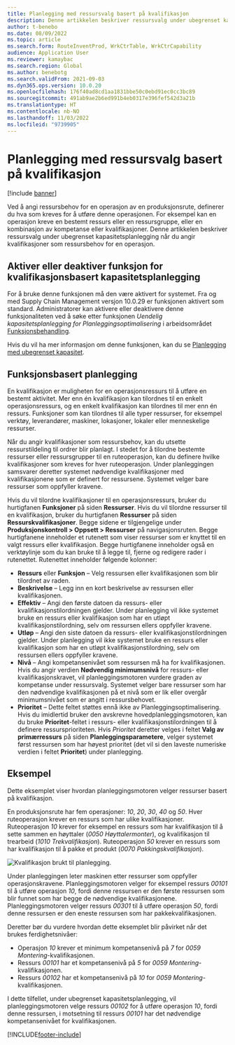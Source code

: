 ```yaml
---
title: Planlegging med ressursvalg basert på kvalifikasjon
description: Denne artikkelen beskriver ressursvalg under ubegrenset kapasitetsplanlegging når du angir kvalifikasjoner som ressursbehov for en operasjon.
author: t-benebo
ms.date: 08/09/2022
ms.topic: article
ms.search.form: RouteInventProd, WrkCtrTable, WrkCtrCapability
audience: Application User
ms.reviewer: kamaybac
ms.search.region: Global
ms.author: benebotg
ms.search.validFrom: 2021-09-03
ms.dyn365.ops.version: 10.0.20
ms.openlocfilehash: 176f40ad8cd1aa1831bbe50c0ebd91ec0cc3bc89
ms.sourcegitcommit: 491ab9ae2b6ed991b4eb0317e396fef542d3a21b
ms.translationtype: HT
ms.contentlocale: nb-NO
ms.lasthandoff: 11/03/2022
ms.locfileid: "9739905"
---
```

# <a name="scheduling-with-resource-selection-based-on-capability"></a>Planlegging med ressursvalg basert på kvalifikasjon

[!include [banner](../../includes/banner.md)]

Ved å angi ressursbehov for en operasjon av en produksjonsrute, definerer du hva som kreves for å utføre denne operasjonen. For eksempel kan en operasjon kreve en bestemt ressurs eller en ressursgruppe, eller en kombinasjon av kompetanse eller kvalifikasjoner. Denne artikkelen beskriver ressursvalg under ubegrenset kapasitetsplanlegging når du angir kvalifikasjoner som ressursbehov for en operasjon.

## <a name="turn-the-capability-based-scheduling-feature-on-or-off"></a>Aktiver eller deaktiver funksjon for kvalifikasjonsbasert kapasitetsplanlegging

For å bruke denne funksjonen må den være aktivert for systemet. Fra og med Supply Chain Management versjon 10.0.29 er funksjonen aktivert som standard. Administratorer kan aktivere eller deaktivere denne funksjonaliteten ved å søke etter funksjonen *Uendelig kapasitetsplanlegging for Planleggingsoptimalisering* i arbeidsområdet [Funksjonsbehandling](../../../fin-ops-core/fin-ops/get-started/feature-management/feature-management-overview.md).

Hvis du vil ha mer informasjon om denne funksjonen, kan du se [Planlegging med ubegrenset kapasitet](infinite-capacity-planning.md).

## <a name="capability-based-scheduling"></a>Funksjonsbasert planlegging

En kvalifikasjon er muligheten for en operasjonsressurs til å utføre en bestemt aktivitet. Mer enn én kvalifikasjon kan tilordnes til en enkelt operasjonsressurs, og en enkelt kvalifikasjon kan tilordnes til mer enn én ressurs. Funksjoner som kan tilordnes til alle typer ressurser, for eksempel verktøy, leverandører, maskiner, lokasjoner, lokaler eller menneskelige ressurser.

Når du angir kvalifikasjoner som ressursbehov, kan du utsette ressurstildeling til ordrer blir planlagt. I stedet for å tilordne bestemte ressurser eller ressursgrupper til en ruteoperasjon, kan du definere hvilke kvalifikasjoner som kreves for hver ruteoperasjon. Under planleggingen samsvarer deretter systemet nødvendige kvalifikasjoner med kvalifikasjonene som er definert for ressursene. Systemet velger bare ressurser som oppfyller kravene.

Hvis du vil tilordne kvalifikasjoner til en operasjonsressurs, bruker du hurtigfanen **Funksjoner** på siden **Ressurser**. Hvis du vil tilordne ressurser til en kvalifikasjon, bruker du hurtigfanen **Ressurser** på siden **Ressurskvalifikasjoner**. Begge sidene er tilgjengelige under **Produksjonskontroll \> Oppsett \> Ressurser** på navigasjonsruten. Begge hurtigfanene inneholder et rutenett som viser ressurser som er knyttet til en valgt ressurs eller kvalifikasjon. Begge hurtigfanene inneholder også en verktøylinje som du kan bruke til å legge til, fjerne og redigere rader i rutenettet. Rutenettet inneholder følgende kolonner:

- **Ressurs** eller **Funksjon** – Velg ressursen eller kvalifikasjonen som blir tilordnet av raden.
- **Beskrivelse** – Legg inn en kort beskrivelse av ressursen eller kvalifikasjonen.
- **Effektiv** – Angi den første datoen da ressurs- eller kvalifikasjonstilordningen gjelder. Under planlegging vil ikke systemet bruke en ressurs eller kvalifikasjon som har en utløpt kvalifikasjonstilordning, selv om ressursen ellers oppfyller kravene.
- **Utløp** – Angi den siste datoen da ressurs- eller kvalifikasjonstilordningen gjelder. Under planlegging vil ikke systemet bruke en ressurs eller kvalifikasjon som har en utløpt kvalifikasjonstilordning, selv om ressursen ellers oppfyller kravene.
- **Nivå** – Angi kompetansenivået som ressursen må ha for kvalifikasjonen. Hvis du angir verdien **Nødvendig minimumsnivå** for ressurs- eller kvalifikasjonskravet, vil planleggingsmotoren vurdere graden av kompetanse under ressursvalg. Systemet velger bare ressurser som har den nødvendige kvalifikasjonen på et nivå som er lik eller overgår minimumsnivået som er angitt i ressursbehovet.
- **Prioritet** – Dette feltet støttes ennå ikke av Planleggingsoptimalisering. Hvis du imidlertid bruker den avskrevne hovedplanleggingsmotoren, kan du bruke **Prioritet**-feltet i ressurs- eller kvalifikasjonstilordningen til å definere ressursprioriteten. Hvis *Prioritet* deretter velges i feltet **Valg av primærressurs** på siden **Planleggingsparametere**, velger systemet først ressursen som har høyest prioritet (det vil si den laveste numeriske verdien i feltet **Prioritet**) under planlegging.

## <a name="example"></a>Eksempel

Dette eksemplet viser hvordan planleggingsmotoren velger ressurser basert på kvalifikasjon.

En produksjonsrute har fem operasjoner: *10*, *20*, *30*, *40* og *50*. Hver ruteoperasjon krever en ressurs som har ulike kvalifikasjoner. Ruteoperasjon *10* krever for eksempel en ressurs som har kvalifikasjon til å sette sammen en høyttaler (*0050 Høyttalermonter*), og kvalifikasjon til trearbeid (*1010 Trekvalifikasjon*). Ruteoperasjon *50* krever en ressurs som har kvalifikasjon til å pakke et produkt (*0070 Pakkingskvalifikasjon*).

![Kvalifikasjon brukt til planlegging.](media/capability-based-scheduling.png "Kvalifikasjon brukt til planlegging.")

Under planleggingen leter maskinen etter ressurser som oppfyller operasjonskravene. Planleggingsmotoren velger for eksempel ressurs *00101* til å utføre operasjon *10*, fordi denne ressursen er den første ressursen som blir funnet som har begge de nødvendige kvalifikasjonene. Planleggingsmotoren velger ressurs *00301* til å utføre operasjon *50*, fordi denne ressursen er den eneste ressursen som har pakkekvalifikasjonen.

Deretter bør du vurdere hvordan dette eksemplet blir påvirket når det brukes ferdighetsnivåer:

- Operasjon *10* krever et minimum kompetansenivå på *7* for *0059 Montering*-kvalifikasjonen.
- Ressurs *00101* har et kompetansenivå på *5* for *0059 Montering*-kvalifikasjonen.
- Ressurs *00102* har et kompetansenivå på *10* for *0059 Montering*-kvalifikasjonen.

I dette tilfellet, under ubegrenset kapasitetsplanlegging, vil planleggingsmotoren velge ressurs *00102* for å utføre operasjon *10*, fordi denne ressursen, i motsetning til ressurs *00101* har det nødvendige kompetansenivået for kvalifikasjonen.

[!INCLUDE[footer-include](../../../includes/footer-banner.md)]
